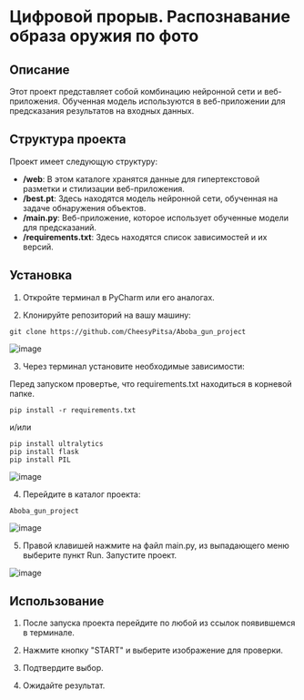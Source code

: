 # Цифровой прорыв. Распознавание образа оружия по фото

## Описание

Этот проект представляет собой комбинацию нейронной сети и веб-приложения. Обученная модель используются в веб-приложении для предсказания результатов на входных данных.

## Структура проекта

Проект имеет следующую структуру:

- **/web**: В этом каталоге хранятся данные для гипертекстовой разметки и стилизации веб-приложения.
- **/best.pt**: Здесь находятся модель нейронной сети, обученная на задаче обнаружения объектов.
- **/main.py**: Веб-приложение, которое использует обученные модели для предсказаний.
- **/requirements.txt**: Здесь находятся список зависимостей и их версий.

## Установка

1. Откройте терминал в PyCharm или его аналогах.

2. Клонируйте репозиторий на вашу машину:

```
git clone https://github.com/CheesyPitsa/Aboba_gun_project
```
![image](https://github.com/CheesyPitsa/Aboba_gun_project/assets/79397356/7466a174-26dc-4753-916e-bf2b0b7af92f)

3. Через терминал установите необходимые зависимости:

Перед запуском провертье, что requirements.txt находиться в корневой папке.

```
pip install -r requirements.txt
```

и/или

```
pip install ultralytics
pip install flask
pip install PIL
```
  ![image](https://github.com/CheesyPitsa/Aboba_gun_project/assets/79397356/07cf7055-99f2-4e2b-87c2-9d17fd69cc47)

4. Перейдите в каталог проекта:

```
Aboba_gun_project
```
![image](https://github.com/CheesyPitsa/Aboba_gun_project/assets/79397356/5af35cb1-13d7-405e-82ba-b9152dd8e531)

5. Правой клавишей нажмите на файл main.py, из выпадающего меню выберите пункт Run. Запустите проект.

![image](https://github.com/CheesyPitsa/Aboba_gun_project/assets/79397356/5c4267ef-97ba-443d-ac78-2b878044edac)

## Использование

1. После запуска проекта перейдите по любой из ссылок появившемся в терминале.

2. Нажмите кнопку "START" и выберите изображение для проверки.

3. Подтвердите выбор.

4. Ожидайте результат.

